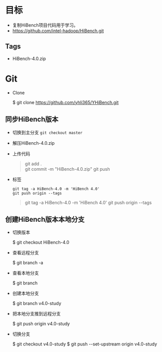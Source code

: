 目标
====================
- 复制HiBench项目代码用于学习。
- https://github.com/intel-hadoop/HiBench.git

## Tags ##
- HiBench-4.0.zip

Git
====================
- Clone

	$ git clone https://github.com/yhli365/YHiBench.git

## 同步HiBench版本

- 切换到主分支
	`git checkout master`
	
- 解压HiBench-4.0.zip

- 上传代码
	> git add .  
	> git commit -m "HiBench-4.0.zip"
	> git push
	
- 标签

	`git tag -a HiBench-4.0 -m 'HiBench 4.0'`    
	`git push origin --tags`    
	
	> git tag -a HiBench-4.0 -m 'HiBench 4.0'
	> git push origin --tags

## 创建HiBench版本本地分支

- 切换版本

	$ git checkout HiBench-4.0
	
- 查看远程分支

	$ git branch -a
	
- 查看本地分支

	$ git branch
	
- 创建本地分支

	$ git branch v4.0-study
	
- 把本地分支推到远程分支

	$ git push origin v4.0-study
	
- 切换分支

	$ git checkout v4.0-study
	$ git push --set-upstream origin v4.0-study

